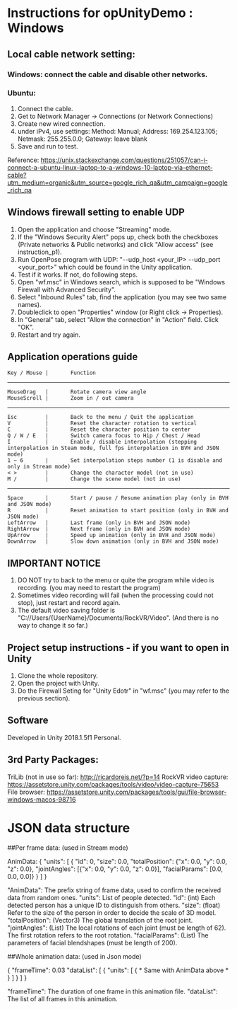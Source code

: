 # Instructions for opUnityDemo : Windows

## Local cable network setting: 
### Windows: connect the cable and disable other networks. 
### Ubuntu: 
1. Connect the cable. 
2. Get to Network Manager -> Connections (or Network Connections)
3. Create new wired connection. 
4. under iPv4, use settings: 
	Method: Manual;
	Address: 169.254.123.105;
	Netmask: 255.255.0.0;
	Gateway: leave blank
5. Save and run to test.

Reference: https://unix.stackexchange.com/questions/251057/can-i-connect-a-ubuntu-linux-laptop-to-a-windows-10-laptop-via-ethernet-cable?utm_medium=organic&utm_source=google_rich_qa&utm_campaign=google_rich_qa

## Windows firewall setting to enable UDP
1. Open the application and choose "Streaming" mode. 
2. If the "Windows Security Alert" pops up, check both the checkboxes (Private networks & Public networks) and click "Allow access" (see instruction_p1). 
3. Run OpenPose program with UDP: "--udp_host <your_IP> --udp_port <your_port>" which could be found in the Unity application.
4. Test if it works. If not, do following steps. 
5. Open "wf.msc" in Windows search, which is supposed to be "Windows Firewall with Advanced Security". 
6. Select "Inbound Rules" tab, find the application (you may see two same names). 
7. Doubleclick to open "Properties" window (or Right click -> Properties). 
8. In "General" tab, select "Allow the connection" in "Action" field. Click "OK". 
9. Restart and try again.

## Application operations guide
	Key	/ Mouse	|		Function
------------------------------------------------------------------
	MouseDrag	|		Rotate camera view angle
	MouseScroll	|		Zoom in / out camera
-------------------------------------------------------------------
	Esc			|		Back to the menu / Quit the application
	V 			|		Reset the character rotation to vertical
	C 			|		Reset the character position to center
	Q / W / E 	|		Switch camera focus to Hip / Chest / Head
	I 			|		Enable / disable interpolation (stepping interpolation in Steam mode, full fps interpolation in BVH and JSON mode)
	1 ~ 6 		|		Set interpolation steps number (1 is disable and only in Stream mode)
	< >			|		Change the character model (not in use)
	M /			|		Change the scene model (not in use)
----------------------------------------------------------------
	Space		|		Start / pause / Resume animation play (only in BVH and JSON mode)
	R 			|		Reset animation to start position (only in BVH and JSON mode)
	LeftArrow	|		Last frame (only in BVH and JSON mode)
	RightArrow	|		Next frame (only in BVH and JSON mode)
	UpArrow		|		Speed up animation (only in BVH and JSON mode)
	DownArrow	|		Slow down animation (only in BVH and JSON mode)

## IMPORTANT NOTICE
1. DO NOT try to back to the menu or quite the program while video is recording. (you may need to restart the program)
2. Sometimes video recording will fail (when the processing could not stop), just restart and record again. 
3. The default video saving folder is "C://Users/{UserName}/Documents/RockVR/Video". (And there is no way to change it so far.)

## Project setup instructions - if you want to open in Unity
1. Clone the whole repository.
2. Open the project with Unity.
4. Do the Firewall Seting for "Unity Edotr" in "wf.msc" (you may refer to the previous section). 

## Software
Developed in Unity 2018.1.5f1 Personal.

## 3rd Party Packages:
TriLib (not in use so far): http://ricardoreis.net/?p=14
RockVR video capture: https://assetstore.unity.com/packages/tools/video/video-capture-75653
File browser: https://assetstore.unity.com/packages/tools/gui/file-browser-windows-macos-98716

# JSON data structure
##Per frame data: (used in Stream mode)

AnimData:
{
	"units": [
		{
			"id": 0,
			"size": 0.0,
			"totalPosition": {"x": 0.0, "y": 0.0, "z": 0.0}, 
			"jointAngles": [{"x": 0.0, "y": 0.0, "z": 0.0}], 
			"facialParams": [0.0, 0.0, 0.0]}
		}
	]
}

"AnimData": The prefix string of frame data, used to confirm the received data from random ones. 
"units": List of people detected. 
"id": (int) Each detected person has a unique ID to distinguish from others.
"size": (float) Refer to the size of the person in order to decide the scale of 3D model.
"totalPosition": (Vector3) The global translation of the root joint.
"jointAngles": (List<Vector3>) The local rotations of each joint (must be length of 62). The first rotation refers to the root rotation. 
"facialParams": (List<float>) The parameters of facial blendshapes (must be length of 200). 

##Whole animation data: (used in Json mode)

{
	"frameTime": 0.03
	"dataList": [
		{
			"units": [
				{ * Same with AnimData above * }
			]
		}
	]
}

"frameTime": The duration of one frame in this animation file.
"dataList": The list of all frames in this animation.
